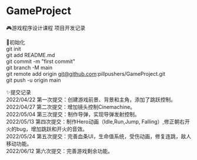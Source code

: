 # GameProject
🎮游戏程序设计课程 项目开发记录

🎨初始化  
git init  
git add README.md  
git commit -m "first commit"  
git branch -M main  
git remote add origin git@github.com:pillpushers/GameProject.git  
git push -u origin main  

✨提交记录  
2022/04/22 第一次提交：创建游戏前景、背景和主角，添加了跳跃控制。  
2022/04/27 第二次提交：增加镜头控制Cinemachine。  
2022/05/04  第三次提交：制作导弹，实现导弹发射控制。  
2022/05/13 第四次提交：制作Hero动画（Idle,Run,Jump, Falling）,修正朝右开火的bug，增加跳跃和开火的音效。  
2022/05/24 第五次提交：完善血条UI，生命值系统，受伤动画，修复连跳，敌人移动功能。  
2022/06/12 第六次提交：完善游戏剩余功能。

